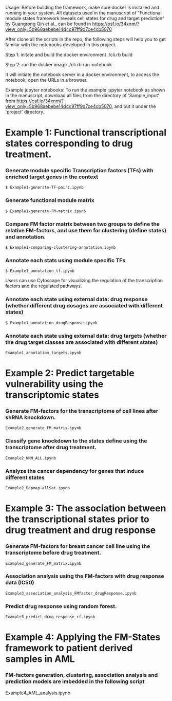 Usage: 
Before building the framework, make sure docker is installed and running in your system. All datasets used in the manuscript of "Functional module states framework reveals cell states for drug and target prediction" by Guangrong Qin et al., can be found in https://osf.io/34xnm/?view_only=5b968aebebe14d4c97ff9d7ce4cb5070


After clone all the scripts in the repo, the following steps will help you to get familar with the notebooks developed in this project. 

Step 1: initate and build the docker environment
./cli.rb build

Step 2: run the docker image
./cli.rb run-notebook

It will initiate the notebook server in a docker environment, to access the notebook, open the URLs in a browser. 

Example jupyter notebooks:
To run the example jupyter notebook as shown in the manuscript, download all files from the directory of 'Sample_input' from https://osf.io/34xnm/?view_only=5b968aebebe14d4c97ff9d7ce4cb5070, and put it under the 'project' directory.

# Example 1: Functional transcriptional states corresponding to drug treatment.
### Generate module specific Transcription factors (TFs) with enriched target genes in the context
```
$ Example1-generate-TF-pairs.ipynb
```
### Generate functional module matrix
```
$ Example1-generate-FM-matrix.ipynb
```
###  Compare FM factor matrix between two groups to define the relative FM-factors, and use them for clustering (define states) and annotation.
```
$ Example1-comparing-clustering-annotation.ipynb
```
### Annotate each stats using module specific TFs

```
$ Example1_annotation_tf.ipynb 
```
Users can use Cytoscape for visualizing the regulation of the transcription factors and the regulated pathways.

### Annotate each state using external data: drug response (whether different drug dosages are associated with different states)
```
$ Example1_annotation_drugResponse.ipynb
```

### Annotate each state using external data: drug targets (whether the drug target classes are associated with different states)
```
Example1_annotation_targets.ipynb
```


# Example 2: Predict targetable vulnerability using the transcriptomic states

### Generate FM-factors for the transcriptome of cell lines after shRNA knockdown.
```
Example2_generate_FM_matrix.ipynb
 ```

 ### Classify gene knockdown to the states define using the transcriptome after drug treatment.
 ```
Example2_KNN_ALL.ipynb
 ```

 ### Analyze the cancer dependency for genes that induce different states
```
Example2_Depmap-allSet.ipynb
```

# Example 3: The association between the transcriptional states prior to drug treatment and drug response 
### Generate FM-factors for breast cancer cell line using the transcriptome before drug treatment. 
```
Example3_generate_FM_matrix.ipynb
```

### Association analysis using the FM-factors with drug response data (IC50)
```
Example3_association_analysis_FMfactor_drugResponse.ipynb
```

### Predict drug response using random forest.
```
Example3_predict_drug_response_rf.ipynb
```

# Example 4: Applying the FM-States framework to patient derived samples in AML
### FM-factors generation, clustering, association analysis and prediction models are imbedded in the following script
Example4_AML_analysis.ipynb
###

